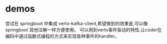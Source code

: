 # demos
尝试在 springboot 中集成 vertx-kafka-client,希望做到的效果是,可以像 springboot 其他注解一样方便使用。
可以用到vertx事件驱动的特性,让coder在编码中通过函数式编程的方式来实现各种事件的handler。
